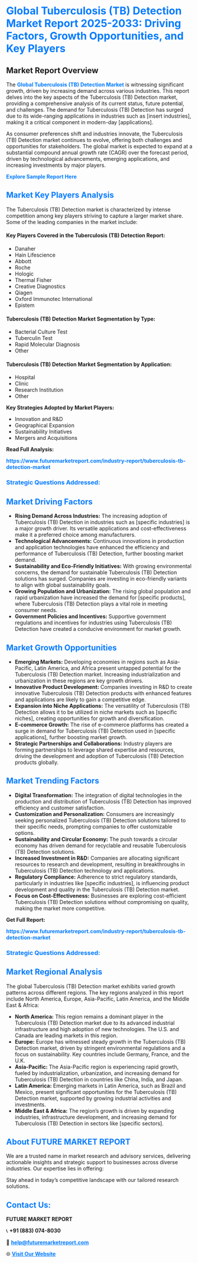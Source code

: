 <h1 style="color: #007BFF;">Global Tuberculosis (TB) Detection Market Report 2025-2033: Driving Factors, Growth Opportunities, and Key Players</h1>

<section id="overview">
<h2>Market Report Overview</h2>
<p>The <a href="https://www.futuremarketreport.com/industry-report/tuberculosis-tb-detection-market" style="color: #007BFF; text-decoration: none;"><strong>Global Tuberculosis (TB) Detection Market</strong></a> is witnessing significant growth, driven by increasing demand across various industries. This report delves into the key aspects of the Tuberculosis (TB) Detection market, providing a comprehensive analysis of its current status, future potential, and challenges. The demand for Tuberculosis (TB) Detection has surged due to its wide-ranging applications in industries such as [insert industries], making it a critical component in modern-day [applications].</p>
<p>As consumer preferences shift and industries innovate, the Tuberculosis (TB) Detection market continues to evolve, offering both challenges and opportunities for stakeholders. The global market is expected to expand at a substantial compound annual growth rate (CAGR) over the forecast period, driven by technological advancements, emerging applications, and increasing investments by major players.</p>
</section>

<section id="overview">
<p><a href="https://www.futuremarketreport.com/request-sample/reportId=82636" style="color: #007BFF; text-decoration: none;"><strong>Explore Sample Report Here</strong></a></p>
</section>

<section id="key-players">
<h2 style="color: #007BFF;">Market Key Players Analysis</h2>
<p>The Tuberculosis (TB) Detection market is characterized by intense competition among key players striving to capture a larger market share. Some of the leading companies in the market include:</p>
<h4>Key Players Covered in the Tuberculosis (TB) Detection Report:</h4>
<ul><li>Danaher</li><li>Hain Lifescience</li><li>Abbott</li><li>Roche</li><li>Hologic</li><li>Thermal Fisher</li><li>Creative Diagnostics</li><li>Qiagen</li><li>Oxford Immunotec International</li><li>Epistem</li></ul>
<h4>Tuberculosis (TB) Detection Market Segmentation by Type:</h4>
<ul><li>Bacterial Culture Test</li><li>Tuberculin Test</li><li>Rapid Molecular Diagnosis</li><li>Other</li></ul>

<h4>Tuberculosis (TB) Detection Market Segmentation by Application:</h4>
<ul><li>Hospital</li><li>Clinic</li><li>Research Institution</li><li>Other</li></ul>
<p><strong>Key Strategies Adopted by Market Players:</strong></p>
<ul>
<li>Innovation and R&D</li>
<li>Geographical Expansion</li>
<li>Sustainability Initiatives</li>
<li>Mergers and Acquisitions</li>
</ul>
</section>

<section>
<p><strong>Read Full Analysis: </strong></p><a href="https://www.futuremarketreport.com/industry-report/tuberculosis-tb-detection-market" style="color: #007BFF; text-decoration: none;"><strong>https://www.futuremarketreport.com/industry-report/tuberculosis-tb-detection-market</strong></a>
<h3 style="color: #007BFF;">Strategic Questions Addressed:</h3>
</section>

<section id="driving-factors">
<h2 style="color: #007BFF;">Market Driving Factors</h2>
<ul>
<li><strong>Rising Demand Across Industries:</strong> The increasing adoption of Tuberculosis (TB) Detection in industries such as [specific industries] is a major growth driver. Its versatile applications and cost-effectiveness make it a preferred choice among manufacturers.</li>
<li><strong>Technological Advancements:</strong> Continuous innovations in production and application technologies have enhanced the efficiency and performance of Tuberculosis (TB) Detection, further boosting market demand.</li>
<li><strong>Sustainability and Eco-Friendly Initiatives:</strong> With growing environmental concerns, the demand for sustainable Tuberculosis (TB) Detection solutions has surged. Companies are investing in eco-friendly variants to align with global sustainability goals.</li>
<li><strong>Growing Population and Urbanization:</strong> The rising global population and rapid urbanization have increased the demand for [specific products], where Tuberculosis (TB) Detection plays a vital role in meeting consumer needs.</li>
<li><strong>Government Policies and Incentives:</strong> Supportive government regulations and incentives for industries using Tuberculosis (TB) Detection have created a conducive environment for market growth.</li>
</ul>
</section>

<section id="growth-opportunities">
<h2 style="color: #007BFF;">Market Growth Opportunities</h2>
<ul>
<li><strong>Emerging Markets:</strong> Developing economies in regions such as Asia-Pacific, Latin America, and Africa present untapped potential for the Tuberculosis (TB) Detection market. Increasing industrialization and urbanization in these regions are key growth drivers.</li>
<li><strong>Innovative Product Development:</strong> Companies investing in R&D to create innovative Tuberculosis (TB) Detection products with enhanced features and applications are likely to gain a competitive edge.</li>
<li><strong>Expansion into Niche Applications:</strong> The versatility of Tuberculosis (TB) Detection allows it to be utilized in niche markets such as [specific niches], creating opportunities for growth and diversification.</li>
<li><strong>E-commerce Growth:</strong> The rise of e-commerce platforms has created a surge in demand for Tuberculosis (TB) Detection used in [specific applications], further boosting market growth.</li>
<li><strong>Strategic Partnerships and Collaborations:</strong> Industry players are forming partnerships to leverage shared expertise and resources, driving the development and adoption of Tuberculosis (TB) Detection products globally.</li>
</ul>
</section>

<section id="trending-factors">
<h2 style="color: #007BFF;">Market Trending Factors</h2>
<ul>
<li><strong>Digital Transformation:</strong> The integration of digital technologies in the production and distribution of Tuberculosis (TB) Detection has improved efficiency and customer satisfaction.</li>
<li><strong>Customization and Personalization:</strong> Consumers are increasingly seeking personalized Tuberculosis (TB) Detection solutions tailored to their specific needs, prompting companies to offer customizable options.</li>
<li><strong>Sustainability and Circular Economy:</strong> The push towards a circular economy has driven demand for recyclable and reusable Tuberculosis (TB) Detection solutions.</li>
<li><strong>Increased Investment in R&D:</strong> Companies are allocating significant resources to research and development, resulting in breakthroughs in Tuberculosis (TB) Detection technology and applications.</li>
<li><strong>Regulatory Compliance:</strong> Adherence to strict regulatory standards, particularly in industries like [specific industries], is influencing product development and quality in the Tuberculosis (TB) Detection market.</li>
<li><strong>Focus on Cost-Effectiveness:</strong> Businesses are exploring cost-efficient Tuberculosis (TB) Detection solutions without compromising on quality, making the market more competitive.</li>
</ul>
</section>

<section>
<p><strong>Get Full Report: </strong></p><a href="https://www.futuremarketreport.com/industry-report/tuberculosis-tb-detection-market" style="color: #007BFF; text-decoration: none;"><strong>https://www.futuremarketreport.com/industry-report/tuberculosis-tb-detection-market</strong></a>
<h3 style="color: #007BFF;">Strategic Questions Addressed:</h3>
</section>


<section id="regional-analysis">
<h2 style="color: #007BFF;">Market Regional Analysis</h2>
<p>The global Tuberculosis (TB) Detection market exhibits varied growth patterns across different regions. The key regions analyzed in this report include North America, Europe, Asia-Pacific, Latin America, and the Middle East & Africa:</p>
<ul>
<li><strong>North America:</strong> This region remains a dominant player in the Tuberculosis (TB) Detection market due to its advanced industrial infrastructure and high adoption of new technologies. The U.S. and Canada are leading markets in this region.</li>
<li><strong>Europe:</strong> Europe has witnessed steady growth in the Tuberculosis (TB) Detection market, driven by stringent environmental regulations and a focus on sustainability. Key countries include Germany, France, and the U.K.</li>
<li><strong>Asia-Pacific:</strong> The Asia-Pacific region is experiencing rapid growth, fueled by industrialization, urbanization, and increasing demand for Tuberculosis (TB) Detection in countries like China, India, and Japan.</li>
<li><strong>Latin America:</strong> Emerging markets in Latin America, such as Brazil and Mexico, present significant opportunities for the Tuberculosis (TB) Detection market, supported by growing industrial activities and investments.</li>
<li><strong>Middle East & Africa:</strong> The region’s growth is driven by expanding industries, infrastructure development, and increasing demand for Tuberculosis (TB) Detection in sectors like [specific sectors].</li>
</ul>
</section>

<footer>
<h2 style="color: #007BFF;">About FUTURE MARKET REPORT</h2>
<p>We are a trusted name in market research and advisory services, delivering actionable insights and strategic support to businesses across diverse industries. Our expertise lies in offering:</p>

<p>Stay ahead in today’s competitive landscape with our tailored research solutions.</p>

<h2 style="color: #007BFF;">Contact Us:</h2>
<p><strong>FUTURE MARKET REPORT</strong></p>
<p>📞 <strong>+91 (883) 074-8030</strong></p>
<p>📧 <strong><a href="mailto:help@futuremarketreport.com" style="color: #007BFF;">help@futuremarketreport.com</a></strong></p>
<p>🌐 <strong><a href="https://www.futuremarketreport.com/" style="color: #007BFF;">Visit Our Website</a></strong></p>
</footer>